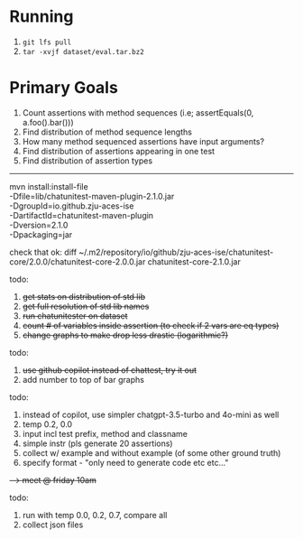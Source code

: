 # Running

1. `git lfs pull`
2. `tar -xvjf dataset/eval.tar.bz2`

# Primary Goals

1. Count assertions with method sequences (i.e; assertEquals(0, a.foo().bar()))
2. Find distribution of method sequence lengths
3. How many method sequenced assertions have input arguments?
4. Find distribution of assertions appearing in one test
5. Find distribution of assertion types

---

mvn install:install-file \
 -Dfile=lib/chatunitest-maven-plugin-2.1.0.jar \
 -DgroupId=io.github.zju-aces-ise \
 -DartifactId=chatunitest-maven-plugin \
 -Dversion=2.1.0 \
 -Dpackaging=jar

check that ok:
diff ~/.m2/repository/io/github/zju-aces-ise/chatunitest-core/2.0.0/chatunitest-core-2.0.0.jar chatunitest-core-2.1.0.jar

todo:

1. ~~get stats on distribution of std lib~~
2. ~~get full resolution of std lib names~~
3. ~~run chatunitester on dataset~~
4. ~~count # of variables inside assertion (to check if 2 vars are eq types)~~
5. ~~change graphs to make drop less drastic (logarithmic?)~~

todo:

1. ~~use github copilot instead of chattest, try it out~~
2. add number to top of bar graphs

todo:

1. instead of copilot, use simpler chatgpt-3.5-turbo and 4o-mini as well
2. temp 0.2, 0.0
3. input incl test prefix, method and classname
4. simple instr (pls generate 20 assertions)
5. collect w/ example and without example (of some other ground truth)
6. specify format - "only need to generate code etc etc..."

~~--> meet @ friday 10am~~

todo:

1. run with temp 0.0, 0.2, 0.7, compare all
2. collect json files
